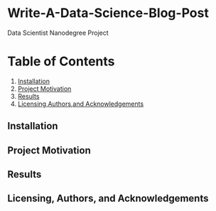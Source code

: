 # Write-A-Data-Science-Blog-Post

Data Scientist Nanodegree Project

# Table of Contents

1. [Installation](#Installation)
2. [Project Motivation](#Project-Motivation)
3. [Results](#Results)
4. [Licensing,Authors,and Acknowledgements](#Licensing,-Authors,-and-Acknowledgements)



## Installation



## Project Motivation

## Results


## Licensing, Authors, and Acknowledgements
